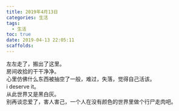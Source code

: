 ```yaml
---
title: 2019年4月13日
categories: 生活
tags:
  - 生活
toc: true
date: 2019-04-13 22:05:11
scaffolds:
---
```

左左走了，搬出了这里。  
房间收拾的干干净净。  
心里仿佛什么东西被抽空了一般，难过，失落，觉得自己活该。  
i deserve it。  
从此世界又是黑白灰。  
别再谈恋爱了，害人害己，一个人在没有颜色的世界里做个行尸走肉吧。  